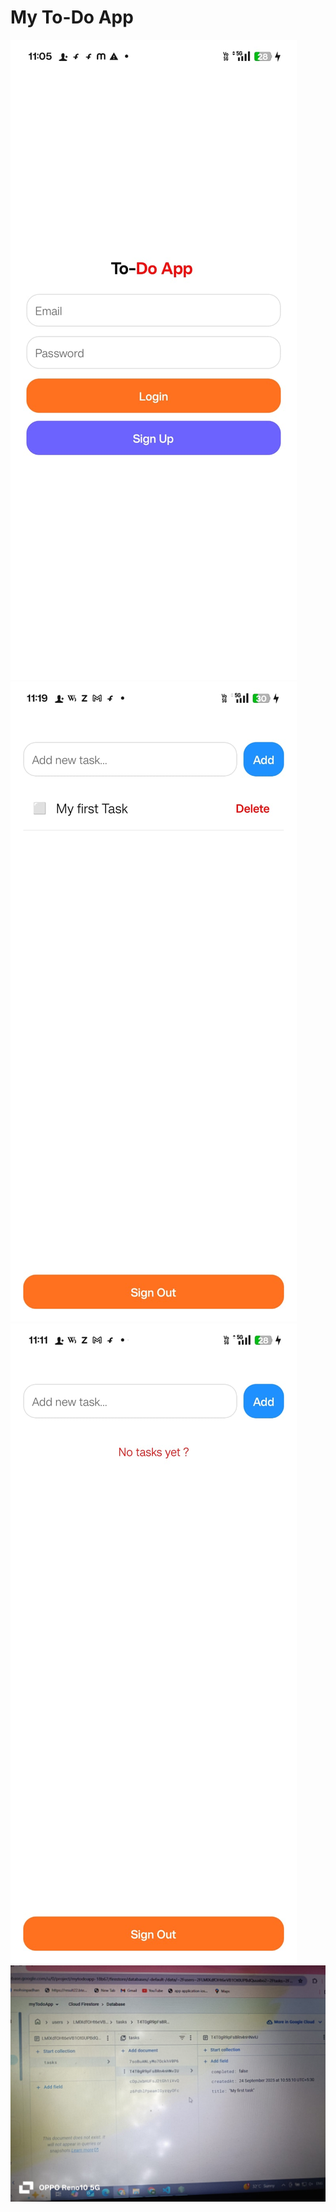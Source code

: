 # My To-Do App 

![image alt](https://github.com/Mohsinpadhan/MyTodoApp/blob/af0fb67272e72ce6d351849a501b1c928179c1e7/img3.jpg)
![image alt](https://github.com/Mohsinpadhan/MyTodoApp/blob/5d7de52a235343caec701a6d9935c86993af4016/img1.jpg)
![image alt](https://github.com/Mohsinpadhan/MyTodoApp/blob/059241bdd3882526e768ffd623ea55eda9db9d5c/img2.jpg)
![image alt](https://github.com/Mohsinpadhan/MyTodoApp/blob/fc136e3079030f7d936f64576852018798b215de/img4.jpg)
